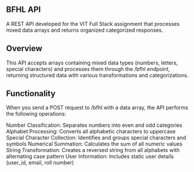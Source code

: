## BFHL API
A REST API developed for the VIT Full Stack assignment that processes mixed data arrays and returns organized categorized responses.

## Overview
This API accepts arrays containing mixed data types (numbers, letters, special characters) and processes them through the /bfhl endpoint, returning structured data with various transformations and categorizations.

## Functionality
When you send a POST request to /bfhl with a data array, the API performs the following operations:

Number Classification: Separates numbers into even and odd categories
Alphabet Processing: Converts all alphabetic characters to uppercase
Special Character Collection: Identifies and groups special characters and symbols
Numerical Summation: Calculates the sum of all numeric values
String Transformation: Creates a reversed string from all alphabets with alternating case pattern
User Information: Includes static user details (user_id, email, roll number)

